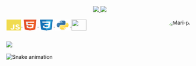 <div align="center">
  <a href="https://github.com/mgiannico">
  <img width="44.2%" src="https://github-readme-stats.vercel.app/api?username=mgiannico&show_icons=true&theme=dark&include_all_commits=true&count_private=true"/>
  <img width="43.5%" src="https://github-readme-stats.vercel.app/api/top-langs/?username=mgiannico&layout=compact&langs_count=7&theme=dark"/>
</div>
<div style="display: inline_block"><br>
  <img align="center" alt="Mari-Js" height="30" width="40" src="https://raw.githubusercontent.com/devicons/devicon/master/icons/javascript/javascript-plain.svg">
  <img align="center" alt="Mari-HTML" height="30" width="40" src="https://raw.githubusercontent.com/devicons/devicon/master/icons/html5/html5-original.svg">
  <img align="center" alt="Mari-CSS" height="30" width="40" src="https://raw.githubusercontent.com/devicons/devicon/master/icons/css3/css3-original.svg">
  <img align="center" alt="Mari-Python" height="30" width="40" src="https://raw.githubusercontent.com/devicons/devicon/master/icons/python/python-original.svg">
  <img align="center" alt"Mari-Pycharm" height="30" width="40" src="https://cdn.jsdelivr.net/gh/devicons/devicon/icons/pycharm/pycharm-original.svg">
  <img align="right" alt="Mari-pic" height="150" style="border-radius:50px;" src="https://cdn.picrew.me/shareImg/org/202211/338224_hFYkB8oX.png">
</div>
  
  ##
 
<div> 
  <a href="https://www.instagram.com/m.giannico" target="_blank"><img src="https://img.shields.io/badge/-Instagram-%23E4405F?style=for-the-badge&logo=instagram&logoColor=white" target="_blank"></a>
 
  ![Snake animation](https://github.com/mgiannico/mgiannico/blob/output/github-contribution-grid-snake.svg)
 
</div>
